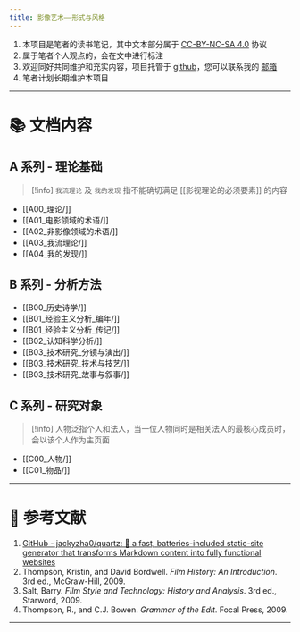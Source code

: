 ```yaml
---
title: 影像艺术——形式与风格
---
```


1. 本项目是笔者的读书笔记，其中文本部分属于 [CC-BY-NC-SA 4.0](https://creativecommons.org/licenses/by-nc-sa/4.0/) 协议
2. 属于笔者个人观点的，会在文中进行标注
3. 欢迎同好共同维护和充实内容，项目托管于 [github](https://github.com/AmaneRX01/quartz_film)，您可以联系我的 [邮箱](amanerx01@gmail.com)
4. 笔者计划长期维护本项目
---

# 📚 文档内容

## A 系列 - 理论基础

> [!info]
> `我流理论` 及 `我的发现` 指不能确切满足 [[影视理论的必须要素]] 的内容

- [[A00_理论/]]
- [[A01_电影领域的术语/]]
- [[A02_非影像领域的术语/]]
- [[A03_我流理论/]]
- [[A04_我的发现/]]

## B 系列 - 分析方法

- [[B00_历史诗学/]]
- [[B01_经验主义分析_编年/]]
- [[B01_经验主义分析_传记/]]
- [[B02_认知科学分析/]]
- [[B03_技术研究_分镜与演出/]]
- [[B03_技术研究_技术与技艺/]]
- [[B03_技术研究_故事与叙事/]]

## C 系列 - 研究对象

> [!info]
> 人物泛指个人和法人，当一位人物同时是相关法人的最核心成员时，会以该个人作为主页面

- [[C00_人物/]]
- [[C01_物品/]]
---

# 📖 参考文献

1. [GitHub - jackyzha0/quartz: 🌱 a fast, batteries-included static-site generator that transforms Markdown content into fully functional websites](https://github.com/jackyzha0/quartz)
2. Thompson, Kristin, and David Bordwell. _Film History: An Introduction_. 3rd ed., McGraw-Hill, 2009.
3. Salt, Barry. _Film Style and Technology: History and Analysis_. 3rd ed., Starword, 2009.
4. Thompson, R., and C.J. Bowen. _Grammar of the Edit_. Focal Press, 2009.
---